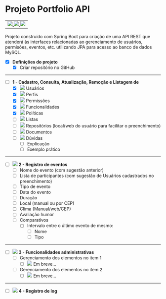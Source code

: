 # Projeto Portfolio API 
<table>
	<tr>
		<td>
		<a href="https://medium.com/@mari_azevedo/construindo-uma-api-restful-com-java-e-spring-framework-46b74371d107">
			<img src="https://img.icons8.com/color/50/000000/api-settings.png"/>
		</a>
		<a href="https://spring.io/">
			<img src="https://img.icons8.com/color/50/000000/spring-logo.png"/>
		</a>
		<a href="https://www.mysql.com/">
			<img src="https://img.icons8.com/ios-filled/50/000000/mysql-logo.png"/>
		</a>
		</td>
	</tr>
</table>

Projeto construído com Spring Boot para criação de uma API REST que atenderá às interfaces relacionadas ao gerenciamento de usuários, permisões, eventos, etc. utilizando JPA para acesso ao banco de dados MySQL.


- [x] **Definições do projeto**
  - [x] Criar repositório no GitHub
-------

- [ ] **1 - Cadastro, Consulta, Atualização, Remoção e Listagem de**
  - [x] <img src="https://img.icons8.com/ios-glyphs/30/000000/login-as-user.png"/> Usuários
  - [x] <img src="https://img.icons8.com/material/30/000000/user-menu-male--v1.png"/> Perfis
  - [x] <img src="https://img.icons8.com/office/30/000000/test-passed.png"/> Permissões
  - [x] <img src="https://img.icons8.com/color/30/000000/swiss-army-knife.png"/> Funcionalidades
  - [x] <img src="https://img.icons8.com/color/30/000000/privacy-policy.png"/> Políticas
  - [ ] <img src="https://img.icons8.com/color/30/000000/wish-list.png"/> Listas
  - [ ] <img src="https://img.icons8.com/windows/30/000000/github.png"/> Repositórios (local/web do usuário para facilitar o preenchimento)
  - [ ] <img src="https://img.icons8.com/cotton/30/000000/import-file.png"/> Documentos
  - [ ] <img src="https://img.icons8.com/color/30/000000/questions.png"/> Dúvidas
    - [ ] Explicação 
    - [ ] Exemplo prático
-------
- [ ] <img src="https://img.icons8.com/offices/30/000000/overtime.png"/> **2 - Registro de eventos** 
    - [ ] Nome do evento (com sugestão anterior)
    - [ ] Lista de participantes (com sugestão de Usuários cadastrados no preenchimento)
    - [ ] Tipo de evento
    - [ ] Data do evento
    - [ ] Duração
    - [ ] Local (manual ou por CEP)
    - [ ] Clima (Manual/web/CEP)
    - [ ] Avaliação humor
    - [ ] Comparativos
	  - [ ] Intervalo entre o último evento de mesmo:
		  - [ ] Nome
		  - [ ] Tipo
-------
- [ ] <img src="https://img.icons8.com/color/40/000000/gears.png"/> **3 - Funcionalidades administrativas**
  - [ ] Gerenciamento dos elementos no item 1
  	- [ ] <img src="https://img.icons8.com/dusk/40/000000/enterprise-resource-planning.png"/> Em breve...
  - [ ] Gerenciamento dos elementos no item 2
  	- [ ] <img src="https://img.icons8.com/dusk/40/000000/enterprise-resource-planning.png"/> Em breve...
-------
- [ ] <img src="https://img.icons8.com/material/30/000000/log.png"/> **4 - Registro de log**
